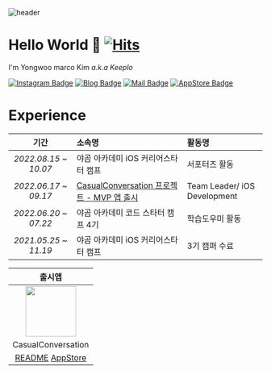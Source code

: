 ![header](https://capsule-render.vercel.app/api?type=Waving&color=timeGradient&height=300&section=header&text=Try%20again,%20Fail%20again,%20Fail%20better&fontSize=58&animation=twinkling)
# Hello World 🙈    [![Hits](https://hits.seeyoufarm.com/api/count/incr/badge.svg?url=https%3A%2F%2Fgithub.com%2FKeeplo&count_bg=%2381A1C1&title_bg=%2388C0D0&icon=&icon_color=%23D8DEE9&title=hits&edge_flat=false)](https://hits.seeyoufarm.com) 
I'm Yongwoo marco Kim _a.k.a Keeplo_  

[![Instagram Badge](https://img.shields.io/badge/-Instagram-81A1C1?logo=instagram&logoColor=E4405F&fontColor=D8DEE9&link=https://www.instagram.com/keepingitflow/)](https://www.instagram.com/keepingitflow/)  [![Blog Badge](https://img.shields.io/badge/-Tistory-81A1C1?logo=Tistory&logoColor=000000&fontColor=D8DEE9&link=https://keeplo.tistory.com)](https://keeplo.tistory.com)  [![Mail Badge](https://img.shields.io/badge/-Gmail-81A1C1?logo=Gmail&logoColor=EA4335&fontColor=D8DEE9&mailto:keepingitflow@gmail.com)](mailto:keepingitflow@gmail.com)  [![AppStore Badge](https://img.shields.io/badge/-AppStore-81A1C1?logo=AppStore&logoColor=0D96F6&fontColor=D8DEE9&link=https://apps.apple.com/kr/developer/yongwoo-kim/id1626062808)](https://apps.apple.com/kr/developer/yongwoo-kim/id1626062808)

# Experience
|**기간**|**소속명**|**활동명**|
|:---:|:---|:---|
|*2022.08.15 ~ 10.07*| 야곰 아카데미 iOS 커리어스타터 캠프 | 서포터즈 활동 |
|*2022.06.17 ~ 09.17*| [CasualConversation 프로젝트 - MVP 앱 출시](https://github.com/PSE-Applications/CasualConversation/projects/1) | Team Leader/ iOS Development |
|*2022.06.20 ~ 07.22*| 야곰 아카데미 코드 스타터 캠프 4기 | 학습도우미 활동 |
|*2021.05.25 ~ 11.19*| 야곰 아카데미 iOS 커리어스타터 캠프 | 3기 캠퍼 수료 |

|**출시앱**|
|:---:|
|[<img src="https://www.notion.so/image/https%3A%2F%2Fs3-us-west-2.amazonaws.com%2Fsecure.notion-static.com%2F69a38380-1115-4931-a927-6fa25b595692%2Fappstore.png?table=block&id=48bd959c-7719-4ac1-b0cb-d4e4d9b7f7a7&spaceId=e6b8a7b9-cbae-4355-941e-ce441f218386&width=2000&userId=aaeaa0fd-5da4-499b-9277-7adf273dceea&cache=v2" width="100" height="100">](https://apps.apple.com/kr/app/id1642134370/)|
|CasualConversation|
|[README](https://github.com/PSE-Applications/CasualConversation/blob/main/README.md) [AppStore](https://apps.apple.com/kr/app/casualconversation/id1642134370)|

<!--
**Keeplo** is a ✨ _special_ ✨ repository because its `README.md` (this file) appears on your GitHub profile.

Here are some ideas to get you started:

- 🔭 I’m currently working on ...
- 🌱 I’m currently learning ...
- 👯 I’m looking to collaborate on ...
- 🤔 I’m looking for help with ...
- 💬 Ask me about ...
- 📫 How to reach me: ...
- 😄 Pronouns: ...
- ⚡ Fun fact: ...
-->
